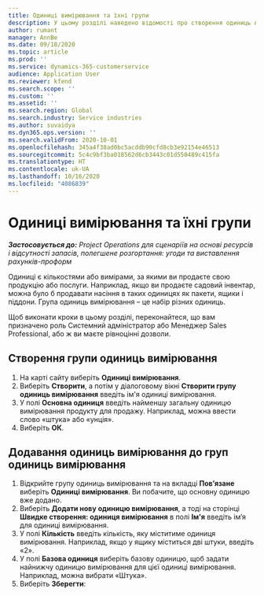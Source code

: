 ```yaml
---
title: Одиниці вимірювання та їхні групи
description: У цьому розділі наведено відомості про створення одиниць вимірювання та груп одиниць вимірювання в Dynamics 365 Project Operations.
author: rumant
manager: AnnBe
ms.date: 09/18/2020
ms.topic: article
ms.prod: ''
ms.service: dynamics-365-customerservice
audience: Application User
ms.reviewer: kfend
ms.search.scope: ''
ms.custom: ''
ms.assetid: ''
ms.search.region: Global
ms.search.industry: Service industries
ms.author: suvaidya
ms.dyn365.ops.version: ''
ms.search.validFrom: 2020-10-01
ms.openlocfilehash: 345a4f38ad0bc5acddb90cfd8cb3e92154e46513
ms.sourcegitcommit: 5c4c9bf3ba018562d6cb3443c01d550489c415fa
ms.translationtype: HT
ms.contentlocale: uk-UA
ms.lasthandoff: 10/16/2020
ms.locfileid: "4086839"
---
```

# <a name="units-and-unit-groups"></a>Одиниці вимірювання та їхні групи

_**Застосовується до:** Project Operations для сценаріїв на основі ресурсів і відсутності запасів, полегшене розгортання: угоди та виставлення рахунків-проформ_

Одиниці є кількостями або вимірами, за якими ви продаєте свою продукцію або послуги. Наприклад, якщо ви продаєте садовий інвентар, можна було б продавати насіння в таких одиницях як пакети, ящики і піддони. Група одиниць вимірювання – це набір різних одиниць.

Щоб виконати кроки в цьому розділі, переконайтеся, що вам призначено роль Системний адміністратор або Менеджер Sales Professional, або ж ви маєте рівноцінні дозволи.

## <a name="create-a-unit-group"></a>Створення групи одиниць вимірювання

1. На карті сайту виберіть **Одиниці вимірювання**.
2. Виберіть **Створити**, а потім у діалоговому вікні **Створити групу одиниць вимірювання** введіть ім'я одиниці вимірювання.
3. У полі **Основна одиниця** введіть найменшу загальну одиницю вимірювання продукту для продажу. Наприклад, можна ввести слово «штука» або «унція».
4. Виберіть **ОК**.

## <a name="add-units-to-a-unit-group"></a>Додавання одиниць вимірювання до груп одиниць вимірювання

1. Відкрийте групу одиниць вимірювання та на вкладці **Пов’язане** виберіть **Одиниці вимірювання**. Ви побачите, що основну одиницю вже додано.
2. Виберіть **Додати нову одиницю вимірювання**, а тоді на сторінці **Швидке створення: одиниця вимірювання** в полі **Ім'я** введіть ім’я для одиниці вимірювання.
3. У полі **Кількість** введіть кількість, яку міститиме одиниця вимірювання. Наприклад, якщо у ящику міститься дві штуки, введіть «2». 
4. У полі **Базова одиниця** виберіть базову одиницю, щоб задати найнижчу одиницю вимірювання для цієї одиниці вимірювання. Наприклад, можна вибрати «Штука».
5. Виберіть **Зберегти**:
